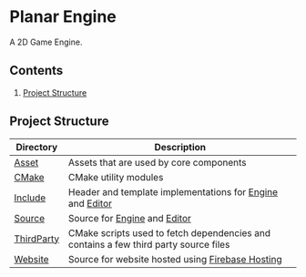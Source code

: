 # Planar Engine

A 2D Game Engine.

## Contents

1. [Project Structure](#project-structure)

## Project Structure

| Directory                | Description                                                                                                 |
| ------------------------ | ----------------------------------------------------------------------------------------------------------- |
| [Asset](Asset)           | Assets that are used by core components                                                                     |
| [CMake](CMake)           | CMake utility modules                                                                                       |
| [Include](Include)       | Header and template implementations for [Engine](Include/Planar/Engine) and [Editor](Include/Planar/Editor) |
| [Source](Source)         | Source for [Engine](Source/Planar/Engine) and [Editor](Source/Planar/Editor)                                |
| [ThirdParty](ThirdParty) | CMake scripts used to fetch dependencies and contains a few third party source files                        |
| [Website](Website)       | Source for website hosted using [Firebase Hosting](https://firebase.google.com/docs/hosting)                |
